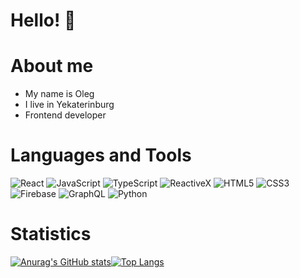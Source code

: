  Hello! 👋 
=========================


About me
=========================
- My name is Oleg
- I live in Yekaterinburg
- Frontend developer

Languages and Tools
=========================
![React](https://img.shields.io/badge/-React-black?style=for-the-badge&logo=React)
![JavaScript](https://img.shields.io/badge/-JavaScript-black?style=for-the-badge&logo=JavaScript)
![TypeScript](https://img.shields.io/badge/-TypeScript-black?style=for-the-badge&logo=TypeScript)
![ReactiveX](https://img.shields.io/badge/-ReactiveX-black?style=for-the-badge&logo=ReactiveX)
![HTML5](https://img.shields.io/badge/-HTML5-black?style=for-the-badge&logo=HTML5)
![CSS3](https://img.shields.io/badge/-CSS3-black?style=for-the-badge&logo=CSS3)
![Firebase](https://img.shields.io/badge/-Firebase-black?style=for-the-badge&logo=Firebase)
![GraphQL](https://img.shields.io/badge/-GraphQL-black?style=for-the-badge&logo=GraphQL)
![Python](https://img.shields.io/badge/-Python-black?style=for-the-badge&logo=Python)

Statistics
=========================
[![Anurag's GitHub stats](https://github-readme-stats.vercel.app/api?username=olgnite&show_icons=true&theme=dark)](https://github.com/anuraghazra/github-readme-stats)[![Top Langs](https://github-readme-stats.vercel.app/api/top-langs/?username=olgnite&layout=compact&theme=dark)](https://github.com/anuraghazra/github-readme-stats)








